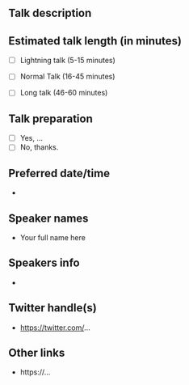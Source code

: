 ## Talk description

<!-- 
This will be used for the announcement. Please also name frameworks that you promote/use in your talk.
-->

## Estimated talk length (in minutes)

- [ ] Lightning talk (5-15 minutes)
- [ ] Normal Talk (16-45 minutes)
- [ ] Long talk (46-60 minutes)


## Talk preparation
<!-- 
Do you need support on preparing your talk (by e.g. a practice session or a review of your slides)? 
We are always happy to help! 
-->

- [ ] Yes, ...
- [ ] No, thanks.

## Preferred date/time

- 

## Speaker names
<!-- 
Please name all speakers giving this talk.
-->

- Your full name here

## Speakers info
<!-- 
Optional. 
Some info about you, i.e. your company, your position, notable achievements ,...
-->

- 

## Twitter handle(s)
<!-- 
Optional.
We usually announce speakers via https://twitter.com/vuejsdublin
-->

- https://twitter.com/...

## Other links
<!-- 
Optional. 
Links to your Blog, GitHub, Medium, Facebook, and so on we can use
-->

- https://...
